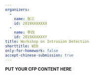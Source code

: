 ```yaml
---
organizers:
  -
    name: 张三
    id: 2019XXXXXXX
  -
    name: 李四
    id: 2019XXXXXXY
title: Workshop on Intrusion Detection
shorttitle: WID
only-for-homework: false
accept-chinese-submission: true
---
```


**PUT YOUR CFP CONTENT HERE**
